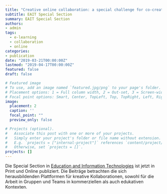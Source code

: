 ```yaml
---
title: "Creative online collaboration: a special challenge for co-creation"
subtitle: EAIT Special Section
summary: EAIT Special Section
authors:
- admin
tags:
  - e-learning
  - collaboration
  - online
categories:
- publication
date: "2019-03-21T00:00:00Z"
lastmod: "2019-04-17T00:00:00Z"
featured: false
draft: false

# Featured image
# To use, add an image named `featured.jpg/png` to your page's folder.
# Placement options: 1 = Full column width, 2 = Out-set, 3 = Screen-width
# Focal point options: Smart, Center, TopLeft, Top, TopRight, Left, Right, BottomLeft, Bottom, BottomRight
image:
  placement: 2
  caption: ''
  focal_point: ""
  preview_only: false

# Projects (optional).
#   Associate this post with one or more of your projects.
#   Simply enter your project's folder or file name without extension.
#   E.g. `projects = ["internal-project"]` references `content/project/deep-learning/index.md`.
#   Otherwise, set `projects = []`.
projects: []
---
```

Die Special Section in [Education and Information Technologies](https://link.springer.com/journal/10639/24/2/page/3) ist jetzt in Print und Online publiziert. Die Beiträge betrachten die sich herausbildenden Plattformen für kreative Kollaborationen, sowohl für die Arbeit in Gruppen und Teams in kommerziellen als auch edukativen Kontexten.
